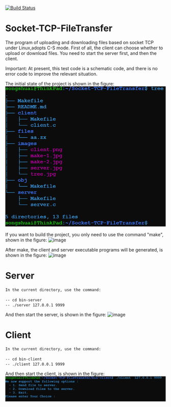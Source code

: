 [![Build Status](https://travis-ci.com/songshuaisong/Socket-TCP-FileTransfer.svg?branch=master)](https://travis-ci.com/songshuaisong/Socket-TCP-FileTransfer)

# Socket-TCP-FileTransfer

The program of uploading and downloading files based on socket TCP under Linux,adopts C-S mode.
First of all, the client can choose whether to upload or download files.
You need to start the server first, and then the client.
   
Important:
    At present, this test code is a schematic code, and there is no error code to improve the relevant situation.

The initial state of the project is shown in the figure:
![image](https://github.com/songshuaisong/Socket-TCP-FileTransfer/blob/master/images/tree-1.png)

If you want to build the project, you only need to use the command "make", shown in the figure:
![image](https://github.com/songshuaisong/Socket-TCP-FileTransfer/blob/master/images/make.png)
    
After make, the client and server executable programs will be generated, is shown in the figure:
![image](https://github.com/songshuaisong/Socket-TCP-FileTransfer/blob/master/images/tree-2.png)

# Server
    In the current directory, use the command:
    
    -- cd bin-server
    -- ./server 127.0.0.1 9999 
    
And then start the server, is shown in the figure:
![image](https://github.com/songshuaisong/Socket-TCP-FileTransfer/blob/master/images/server.png)

# Client
    In the current directory, use the command:
    
    -- cd bin-client
    -- ./client 127.0.0.1 9999 
    
And then start the client, is shown in the figure:
![image](https://github.com/songshuaisong/Socket-TCP-FileTransfer/blob/master/images/client.png)
